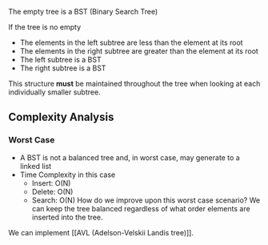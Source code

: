 The empty tree is a BST (Binary Search Tree)

If the tree is no empty
- The elements in the left subtree are less than the element at its root
- The elements in the right subtree are greater than the element at its root
- The left subtree is a BST
- The right subtree is a BST

This structure **must** be maintained throughout the tree when looking at each individually smaller subtree.


## Complexity Analysis

### Worst Case

- A BST is not a balanced tree and, in worst case, may generate to a linked list
- Time Complexity in this case
	- Insert: O(N)
	- Delete: O(N)
	- Search: O(N)
How do we improve upon this worst case scenario? We can keep the tree balanced regardless of what order elements are inserted into the tree.

We can implement [[AVL (Adelson-Velskii Landis tree)]].